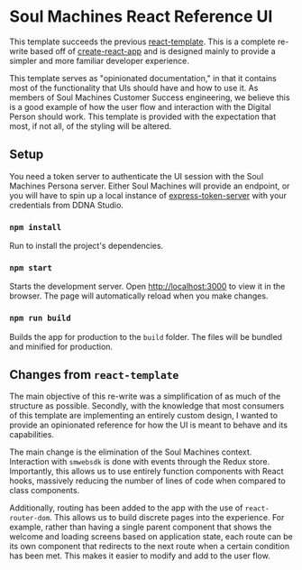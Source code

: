 # Soul Machines React Reference UI

This template succeeds the previous [react-template](https://github.com/soulmachines/react-template). This is a complete re-write based off of [create-react-app](https://github.com/facebook/create-react-app) and is designed mainly to provide a simpler and more familiar developer experience.

This template serves as "opinionated documentation," in that it contains most of the functionality that UIs should have and how to use it. As members of Soul Machines Customer Success engineering, we believe this is a good example of how the user flow and interaction with the Digital Person should work. This template is provided with the expectation that most, if not all, of the styling will be altered.

## Setup

You need a token server to authenticate the UI session with the Soul Machines Persona server. Either Soul Machines will provide an endpoint, or you will have to spin up a local instance of [express-token-server](https://github.com/soulmachines/express-token-server) with your credentials from DDNA Studio.

### `npm install`
Run to install the project's dependencies.

### `npm start`
Starts the development server. Open [http://localhost:3000](http://localhost:3000) to view it in the browser. The page will automatically reload when you make changes.

### `npm run build`
Builds the app for production to the `build` folder. The files will be bundled and minified for production.

## Changes from `react-template`

The main objective of this re-write was a simplification of as much of the structure as possible. Secondly, with the knowledge that most consumers of this template are implementing an entirely custom design, I wanted to provide an opinionated reference for how the UI is meant to behave and its capabilities.

The main change is the elimination of the Soul Machines context. Interaction with `smwebsdk` is done with events through the Redux store. Importantly, this allows us to use entirely function components with React hooks, massively reducing the number of lines of code when compared to class components.

Additionally, routing has been added to the app with the use of `react-router-dom`. This allows us to build discrete pages into the experience. For example, rather than having a single parent component that shows the welcome and loading screens based on application state, each route can be its own component that redirects to the next route when a certain condition has been met. This makes it easier to modify and add to the user flow.
